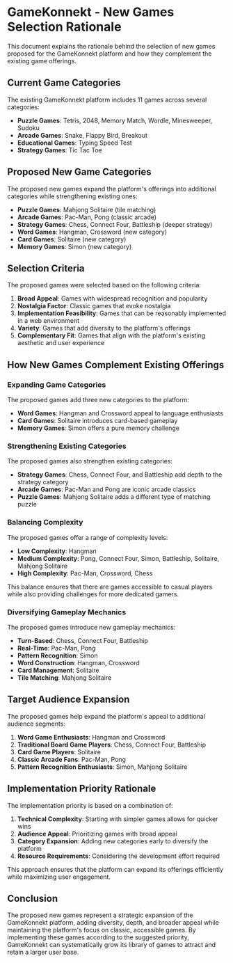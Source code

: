 # GameKonnekt - New Games Selection Rationale

This document explains the rationale behind the selection of new games proposed for the GameKonnekt platform and how they complement the existing game offerings.

## Current Game Categories

The existing GameKonnekt platform includes 11 games across several categories:

- **Puzzle Games**: Tetris, 2048, Memory Match, Wordle, Minesweeper, Sudoku
- **Arcade Games**: Snake, Flappy Bird, Breakout
- **Educational Games**: Typing Speed Test
- **Strategy Games**: Tic Tac Toe

## Proposed New Game Categories

The proposed new games expand the platform's offerings into additional categories while strengthening existing ones:

- **Puzzle Games**: Mahjong Solitaire (tile matching)
- **Arcade Games**: Pac-Man, Pong (classic arcade)
- **Strategy Games**: Chess, Connect Four, Battleship (deeper strategy)
- **Word Games**: Hangman, Crossword (new category)
- **Card Games**: Solitaire (new category)
- **Memory Games**: Simon (new category)

## Selection Criteria

The proposed games were selected based on the following criteria:

1. **Broad Appeal**: Games with widespread recognition and popularity
2. **Nostalgia Factor**: Classic games that evoke nostalgia
3. **Implementation Feasibility**: Games that can be reasonably implemented in a web environment
4. **Variety**: Games that add diversity to the platform's offerings
5. **Complementary Fit**: Games that align with the platform's existing aesthetic and user experience

## How New Games Complement Existing Offerings

### Expanding Game Categories

The proposed games add three new categories to the platform:
- **Word Games**: Hangman and Crossword appeal to language enthusiasts
- **Card Games**: Solitaire introduces card-based gameplay
- **Memory Games**: Simon offers a pure memory challenge

### Strengthening Existing Categories

The proposed games also strengthen existing categories:
- **Strategy Games**: Chess, Connect Four, and Battleship add depth to the strategy category
- **Arcade Games**: Pac-Man and Pong are iconic arcade classics
- **Puzzle Games**: Mahjong Solitaire adds a different type of matching puzzle

### Balancing Complexity

The proposed games offer a range of complexity levels:
- **Low Complexity**: Hangman
- **Medium Complexity**: Pong, Connect Four, Simon, Battleship, Solitaire, Mahjong Solitaire
- **High Complexity**: Pac-Man, Crossword, Chess

This balance ensures that there are games accessible to casual players while also providing challenges for more dedicated gamers.

### Diversifying Gameplay Mechanics

The proposed games introduce new gameplay mechanics:
- **Turn-Based**: Chess, Connect Four, Battleship
- **Real-Time**: Pac-Man, Pong
- **Pattern Recognition**: Simon
- **Word Construction**: Hangman, Crossword
- **Card Management**: Solitaire
- **Tile Matching**: Mahjong Solitaire

## Target Audience Expansion

The proposed games help expand the platform's appeal to additional audience segments:

1. **Word Game Enthusiasts**: Hangman and Crossword
2. **Traditional Board Game Players**: Chess, Connect Four, Battleship
3. **Card Game Players**: Solitaire
4. **Classic Arcade Fans**: Pac-Man, Pong
5. **Pattern Recognition Enthusiasts**: Simon, Mahjong Solitaire

## Implementation Priority Rationale

The implementation priority is based on a combination of:
1. **Technical Complexity**: Starting with simpler games allows for quicker wins
2. **Audience Appeal**: Prioritizing games with broad appeal
3. **Category Expansion**: Adding new categories early to diversify the platform
4. **Resource Requirements**: Considering the development effort required

This approach ensures that the platform can expand its offerings efficiently while maximizing user engagement.

## Conclusion

The proposed new games represent a strategic expansion of the GameKonnekt platform, adding diversity, depth, and broader appeal while maintaining the platform's focus on classic, accessible games. By implementing these games according to the suggested priority, GameKonnekt can systematically grow its library of games to attract and retain a larger user base.